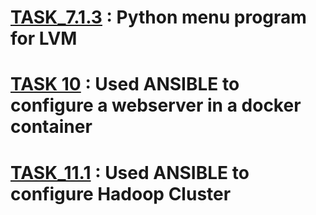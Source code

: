 # [TASK_7.1.3](./TASK_7.1.3) : Python menu program for LVM

# [TASK 10](./TASK_10) : Used ANSIBLE to configure a webserver in a docker container

# [TASK_11.1](./TASK_11.1) : Used ANSIBLE to configure Hadoop Cluster
